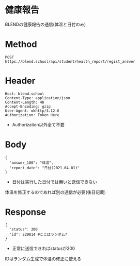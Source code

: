 # 健康報告
BLENDの健康報告の通信(体温と日付のみ)

# Method
~~~
POST
https://blend.school/api/student/health_report/regist_answer
~~~

# Header
~~~
Host: blend.school
Content-Type: application/json
Content-Length: 48
Accept-Encoding: gzip
User-Agent: okhttp/3.12.0
Authorization: Token Here
~~~
* Authorization以外全て不要

# Body
~~~
{
  "answer_180": "体温",
  "report_date": "日付(2021-04-01)"
}
~~~
* 日付は実行した日付では無いと送信できない

体温を修正するのであれば別の通信が必要(後日記載)

# Response
~~~
{
  "status": 200
  "id": 229814 #ここはランダム?
}
~~~
* 正常に送信できればstatusが200

IDはランダム生成で体温の修正に使える
